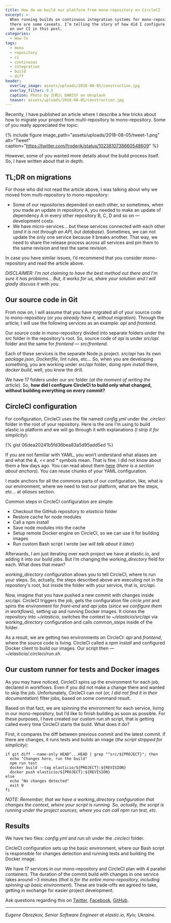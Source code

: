 ```yaml
---
title: How do we build our platform from mono-repository on CircleCI
excerpt: >-
  When running builds on continuous integration systems for mono-repositories,
  there are some caveats. I’m telling the story of how did I configure the build
  on our CI in this post.
categories:
  - How-To
tags:
  - mono
  - repository
  - ci
  - continuous
  - integration
  - build
  - diff
header:
  overlay_image: assets/uploads/2018-08-05/construction.jpg
  overlay_filter: 0.5
  caption: Photo by 贝莉儿 DANIST on Unsplash
  teaser: assets/uploads/2018-08-05/construction.jpg
---
```


Recently, I have published an article where I describe a few tricks about how to migrate your project from multi-repository to mono-repository.
Some of you really appreciated the topic:

{% include figure image_path="assets/uploads/2018-08-05/tweet-1.png" alt="Tweet" caption="https://twitter.com/froderik/status/1023810738660548609" %}

However, some of you wanted more details about the build process itself.
So, I have written about that in depth.

## TL;DR on migrations

For those who did not read the article above, I was talking about why we moved from multi-repository to mono-repository:

- Some of our repositories depended on each other, so sometimes, when you made an update in repository A, you needed to make an update of dependency A in every other repository B, C, D and so on — development costs.
- We have micro-services… but these services connected with each other (_and it is not through an API, but database_). Sometimes, we can not update the only one service because it breaks another. That way, we need to share the release process across all services and pin them to the same revision and test the same revision.

In case you have similar issues, I’d recommend that you consider mono-repository and read the article above.

_DISCLAIMER: I’m not claiming to have the best method out there and I’m sure it has problems… But, it works for us, share your solution and I will gladly discuss it with you._

## Our source code in Git

From now on, I will assume that you have migrated all of your source code to mono-repository (_or you already have it, without migration_).
Through the article, I will use the following services as an example: _api_ and _frontend_.

Our source code in mono-repository divided into separate folders under the _src_ folder in the repository's root.
So, source code of _api_ is under _src/api_ folder and the same for _frontend_ — _src/frontend_.

Each of these services is the separate Node.js project.
_src/api_ has its own _package.json_, _Dockerfile_, lint rules, etc…
So, when you are developing something, you are working under _src/api_ folder, doing _npm install_ there, _docker build_, well, you know the drill.

We have 17 folders under our _src_ folder (_at the moment of writing the article_).
So, **how did I configure CircleCI to build only what changed, without building everything on every commit?**

## CircleCI configuration

For configuration, CircleCI uses the file named _config.yml_ under the _.circleci_ folder in the root of your repository.
Here is the one I’m using to build elastic.io platform and we will go through it with explanations (_I strip it for simplicity_):

{% gist 06dea20241b5fd36bea83a5d95add5ed %}

If you are not familiar with YAML, you won’t understand what aliases are and what the _&_, _<<_ and _*_ symbols mean.
That is fine.
I did not know about them a few days ago.
You can read about them [here](https://learnxinyminutes.com/docs/yaml/) (_there is a section about anchors_).
You can reuse chunks of your YAML configuration.

I made anchors for all the commons parts of our configuration, like, what is our environment, where we need to test our platform, what are the steps, etc… at _aliases_ section.

Common steps in CircleCI configuration are simple:

- Checkout the GitHub repository to _elasticio_ folder
- Restore cache for node modules
- Call a npm _install_
- Save node modules into the cache
- Setup remote Docker engine on CircleCI, so we can use it for building images
- Run custom Bash script I wrote (_we will talk about it later_)

Afterwards, I am just iterating over each project we have at elastic.io, and adding it into our build jobs.
But I’m changing the *working_directory* field for each.
What does that mean?

*working_directory* configuration allows you to tell CircleCI, where to run your steps.
So, actually, the steps described above are executing not in the repository's root, but inside the folder with your service, that is, _src/api_.

Now, imagine that you have pushed a new commit with changes inside _src/api_.
CircleCI triggers the job, gets the configuration file _circle.yml_ and spins the environment for _front-end_ and _api_ jobs (_since we configure them in workflows_), setting up and running Docker images.
It clones the repository into _~/elasticio_, switches the context to _~/elasticio/src/api_ via *working_directory* configuration and calls *common_steps* inside of the folder.

As a result, we are getting two environments on CircleCI: _api_ and _frontend_, where the source code is living.
CircleCI called a _npm install_ and configured Docker client to build our images.
Our script then — _~/elasticio/.circleci/run.sh_.

## Our custom runner for tests and Docker images

As you may have noticed, CircleCI spins up the environment for each job, declared in workflows.
Even if you did not make a change there and wanted to skip the job.
Unfortunately, CircleCI can not (_or, I did not find it in their documentation_) filter jobs, based on some command result.

Based on that fact, we are spinning the environment for each service, living in our mono-repository, but I’d like to finish building as soon as possible.
For these purposes, I have created our custom _run.sh_ script, that is getting called every time CircleCI starts the build.
What does it do?

First, it compares the diff between previous commit and the latest commit.
If there are changes, it runs tests and builds an image (_the script stripped for simplicity_):

```shell
if git diff --name-only HEAD^...HEAD | grep "^src/${PROJECT}"; then
  echo "Changes here, run the build"
  npm run test
  docker build --tag elasticio/${PROJECT}:${REVISION}
  docker push elasticio/${PROJECT}:${REVISION}
else
  echo "No changes detected"
  exit 0
fi
```

*NOTE: Remember, that we have a working_directory configuration that changes the context, where your script is running.
So, actually, the script is running under the project sources, where you can call npm run test, etc.*

## Results

We have two files: _config.yml_ and _run.sh_ under the _.circleci_ folder.

CircleCI configuration sets up the basic environment, where our Bash script is responsible for changes detection and running tests and building the Docker image.

We have 17 services in our mono-repository and CircleCI plan with 4 parallel containers.
The duration of the commit build with changes in one service takes around ~3 minutes (_that is for the entire mono-repository, including spinning up basic environment_).
These are trade-offs we agreed to take, getting in exchange for easier project development.

Ask questions regarding this on [Twitter](https://twitter.com/ghaiklor), [Facebook](https://facebook.com/ghaiklor), [GitHub](https://github.com/ghaiklor).

---

*Eugene Obrezkov, Senior Software Engineer at elastic.io, Kyiv, Ukraine.*
